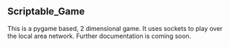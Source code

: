 Scriptable_Game
---------------------------------------

This is a pygame based, 2 dimensional game. It uses sockets to play over the local area network. Further documentation is coming soon.
